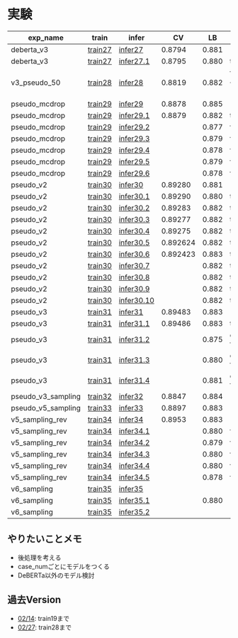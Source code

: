 # 実験


|exp_name|train|infer|CV|LB|memo|
|--|--|--|--|--|--|
|deberta_v3|[train27]|[infer27]|0.8794|0.881||
|deberta_v3|[train27]|[infer27.1]|0.8795|0.880|thr=0.54|
|v3_pseudo_50|[train28]|[infer28]|0.8819|0.882|fold-3, 4epochまで|
|pseudo_mcdrop|[train29]|[infer29]|0.8878|0.885||
|pseudo_mcdrop|[train29]|[infer29.1]|0.8879|0.882|thr=0.6|
|pseudo_mcdrop|[train29]|[infer29.2]||0.877|fold-0|
|pseudo_mcdrop|[train29]|[infer29.3]||0.879|fold-1|
|pseudo_mcdrop|[train29]|[infer29.4]||0.878|fold-2|
|pseudo_mcdrop|[train29]|[infer29.5]||0.879|fold-3|
|pseudo_mcdrop|[train29]|[infer29.6]||0.878|fold-4|
|pseudo_v2|[train30]|[infer30]|0.89280|0.881||
|pseudo_v2|[train30]|[infer30.1]|0.89290|0.880|thr=0.6|
|pseudo_v2|[train30]|[infer30.2]|0.89283|0.882|thr=0.48|
|pseudo_v2|[train30]|[infer30.3]|0.89277|0.882|thr=0.46|
|pseudo_v2|[train30]|[infer30.4]|0.89275|0.882|thr=0.44|
|pseudo_v2|[train30]|[infer30.5]|0.892624|0.882|thr=0.42|
|pseudo_v2|[train30]|[infer30.6]|0.892423|0.883|thr=0.40|
|pseudo_v2|[train30]|[infer30.7]||0.882|thr=0.38|
|pseudo_v2|[train30]|[infer30.8]||0.882|thr=0.36|
|pseudo_v2|[train30]|[infer30.9]||0.882|thr=0.34|
|pseudo_v2|[train30]|[infer30.10]||0.882|thr=0.32|
|pseudo_v3|[train31]|[infer31]|0.89483|0.883||
|pseudo_v3|[train31]|[infer31.1]|0.89486|0.883|thr=0.48|
|pseudo_v3|[train31]|[infer31.2]||0.875|only fold-0|
|pseudo_v3|[train31]|[infer31.3]||0.880|only fold-1|
|pseudo_v3|[train31]|[infer31.4]||0.881|only fold-2|
|pseudo_v3_sampling|[train32]|[infer32]|0.8847|0.884||
|pseudo_v5_sampling|[train33]|[infer33]|0.8897|0.883||
|v5_sampling_rev|[train34]|[infer34]|0.8953|0.883||
|v5_sampling_rev|[train34]|[infer34.1]||0.880|fold-0|
|v5_sampling_rev|[train34]|[infer34.2]||0.879|fold-1|
|v5_sampling_rev|[train34]|[infer34.3]||0.880|fold-2|
|v5_sampling_rev|[train34]|[infer34.4]||0.880|fold-3|
|v5_sampling_rev|[train34]|[infer34.5]||0.878|fold-4|
|v6_sampling|[train35]|[infer35]||||
|v6_sampling|[train35]|[infer35.1]||0.880||
|v6_sampling|[train35]|[infer35.2]||||

[train27]:https://github.com/trtd56/NBME-Score-Clinical-Patient-Notes/blob/9d06cacd1faaf58d9a8190b51018f0acf5e64774/src/nbme_train_by_pytorch.py
[infer27]:https://www.kaggle.com/takamichitoda/nbme-infer-by-pytorch?scriptVersionId=88683264
[infer27.1]:https://www.kaggle.com/takamichitoda/nbme-infer-by-pytorch/data?scriptVersionId=88683503
[train28]:https://github.com/trtd56/NBME-Score-Clinical-Patient-Notes/blob/3149c94b3cbb86227803ce8313ed9b9449e86dc9/src/nbme_train_by_pytorch.py
[infer28]:https://www.kaggle.com/takamichitoda/nbme-infer-by-pytorch?scriptVersionId=88787914
[train29]:https://github.com/trtd56/NBME-Score-Clinical-Patient-Notes/blob/e5ecba1da4c146c100cec6b0c7f69ff27ef1cee4/src/nbme_train_by_pytorch.py
[infer29]:https://www.kaggle.com/takamichitoda/nbme-infer-by-pytorch?scriptVersionId=88894891
[infer29.1]:https://www.kaggle.com/takamichitoda/nbme-infer-by-pytorch?scriptVersionId=88895387
[infer29.2]:https://www.kaggle.com/takamichitoda/nbme-infer-by-pytorch?scriptVersionId=89713328
[infer29.3]:https://www.kaggle.com/takamichitoda/nbme-infer-by-pytorch?scriptVersionId=89713497
[infer29.4]:https://www.kaggle.com/takamichitoda/nbme-infer-by-pytorch?scriptVersionId=89713511
[infer29.5]:https://www.kaggle.com/takamichitoda/nbme-infer-by-pytorch?scriptVersionId=89713757
[infer29.6]:https://www.kaggle.com/takamichitoda/nbme-infer-by-pytorch?scriptVersionId=89713767
[train30]:https://github.com/trtd56/NBME-Score-Clinical-Patient-Notes/blob/651157065960402b2618939e88727770d7210801/src/nbme_train_by_pytorch.py
[infer30]:https://www.kaggle.com/takamichitoda/nbme-infer-by-pytorch?scriptVersionId=89065280
[infer30.1]:https://www.kaggle.com/takamichitoda/nbme-infer-by-pytorch?scriptVersionId=89065441
[infer30.2]:https://www.kaggle.com/takamichitoda/nbme-infer-by-pytorch?scriptVersionId=89076831
[infer30.3]:https://www.kaggle.com/takamichitoda/nbme-infer-by-pytorch?scriptVersionId=89077062
[infer30.4]:https://www.kaggle.com/takamichitoda/nbme-infer-by-pytorch?scriptVersionId=89077246
[infer30.5]:https://www.kaggle.com/takamichitoda/nbme-infer-by-pytorch?scriptVersionId=89077448
[infer30.6]:https://www.kaggle.com/takamichitoda/nbme-infer-by-pytorch?scriptVersionId=89078255
[infer30.7]:https://www.kaggle.com/takamichitoda/nbme-infer-by-pytorch?scriptVersionId=89148523
[infer30.8]:https://www.kaggle.com/takamichitoda/nbme-infer-by-pytorch?scriptVersionId=89149803
[infer30.9]:https://www.kaggle.com/takamichitoda/nbme-infer-by-pytorch?scriptVersionId=89150169
[infer30.10]:https://www.kaggle.com/takamichitoda/nbme-infer-by-pytorch?scriptVersionId=89150201
[train31]:https://github.com/trtd56/NBME-Score-Clinical-Patient-Notes/blob/06cb1583ac097a90d983638dc54e737311c68f5a/src/nbme_train_by_pytorch.py
[infer31]:https://www.kaggle.com/takamichitoda/nbme-infer-by-pytorch?scriptVersionId=89234865
[infer31.1]:https://www.kaggle.com/takamichitoda/nbme-infer-by-pytorch/log?scriptVersionId=89235168
[infer31.2]:https://www.kaggle.com/takamichitoda/nbme-infer-by-pytorch?scriptVersionId=89263715
[infer31.3]:https://www.kaggle.com/takamichitoda/nbme-infer-by-pytorch?scriptVersionId=89264183
[infer31.4]:https://www.kaggle.com/takamichitoda/nbme-infer-by-pytorch?scriptVersionId=89264359
[train32]:https://github.com/trtd56/NBME-Score-Clinical-Patient-Notes/blob/460f2d3fbba9c6d0859b5044be6f61a6da28b0f7/src/nbme_train_by_pytorch.py
[infer32]:https://www.kaggle.com/takamichitoda/nbme-infer-by-pytorch?scriptVersionId=89312814
[train33]:https://github.com/trtd56/NBME-Score-Clinical-Patient-Notes/blob/d230eb1f016b211103df5ae30e3a45c5ad7bad89/src/nbme_train_by_pytorch.py
[infer33]:https://www.kaggle.com/takamichitoda/nbme-infer-by-pytorch?scriptVersionId=89312814
[train34]:https://github.com/trtd56/NBME-Score-Clinical-Patient-Notes/blob/dbf0b12ef0c54533e49b42171c4e97efbe68ce4e/src/nbme_train_by_pytorch.py
[infer34]:https://www.kaggle.com/takamichitoda/nbme-infer-by-pytorch?scriptVersionId=89644517
[infer34.1]:https://www.kaggle.com/takamichitoda/nbme-infer-by-pytorch?scriptVersionId=89474747
[infer34.2]:https://www.kaggle.com/takamichitoda/nbme-infer-by-pytorch?scriptVersionId=89535923
[infer34.3]:https://www.kaggle.com/takamichitoda/nbme-infer-by-pytorch?scriptVersionId=89620044
[infer34.4]:https://www.kaggle.com/takamichitoda/nbme-infer-by-pytorch?scriptVersionId=89620089
[infer34.5]:https://www.kaggle.com/takamichitoda/nbme-infer-by-pytorch?scriptVersionId=89644458
[train35]:https://github.com/trtd56/NBME-Score-Clinical-Patient-Notes/blob/db94a53a6337f0ba5df97235b2097065959db48a/src/nbme_train_by_pytorch.py
[infer35]:xxx
[infer35.1]:https://www.kaggle.com/takamichitoda/nbme-infer-by-pytorch?scriptVersionId=89792661
[infer35.2]:https://www.kaggle.com/takamichitoda/nbme-infer-by-pytorch?scriptVersionId=89812170


## やりたいことメモ
- 後処理を考える
- case_numごとにモデルをつくる
- DeBERTa以外のモデル検討


## 過去Version
- [02/14](https://github.com/trtd56/NBME-Score-Clinical-Patient-Notes/blob/cc0ec36cf5afa1e8278340ac774806f4b3d43591/docs/experiment.md): train19まで
- [02/27](https://github.com/trtd56/NBME-Score-Clinical-Patient-Notes/blob/6e420a8282d95a2217b18d9c562dc9ee26e22e96/docs/experiment.md): train28まで
